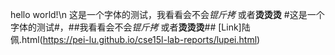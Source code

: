hello world!\n
这是一个字体的测试，我看看会不会*锟斤拷* 或者**烫烫烫**
#这是一个字体的测试#，##我看看会不会*锟斤拷* 或者**烫烫烫**##
[Link]陆佩.html(https://pei-lu.github.io/cse15l-lab-reports/lupei.html)
